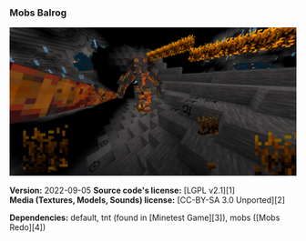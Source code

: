 ### Mobs Balrog
![Mobs Balrog's screenshot](screenshot.png)  

**Version:** 2022-09-05
**Source code's license:** [LGPL v2.1][1]  
**Media (Textures, Models, Sounds) license:** [CC-BY-SA 3.0 Unported][2]

**Dependencies:** default, tnt (found in [Minetest Game][3]), mobs ([Mobs Redo][4])  

